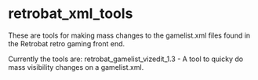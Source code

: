 # retrobat_xml_tools
These are tools for making mass changes to the gamelist.xml files found in the Retrobat retro gaming front end. 

Currently the tools are:
retrobat_gamelist_vizedit_1.3 - A tool to quicky do mass visibility changes on a gamelist.xml.
